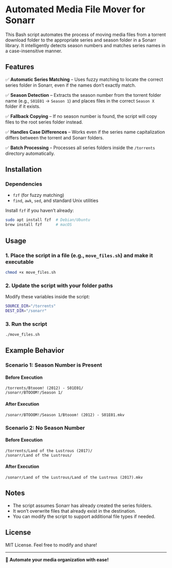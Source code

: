 # Automated Media File Mover for Sonarr

This Bash script automates the process of moving media files from a torrent download folder to the appropriate series and season folder in a Sonarr library. It intelligently detects season numbers and matches series names in a case-insensitive manner.

## Features

✅ **Automatic Series Matching** – Uses fuzzy matching to locate the correct series folder in Sonarr, even if the names don’t exactly match.

✅ **Season Detection** – Extracts the season number from the torrent folder name (e.g., `S01E01` → `Season 1`) and places files in the correct `Season X` folder if it exists.

✅ **Fallback Copying** – If no season number is found, the script will copy files to the root series folder instead.

✅ **Handles Case Differences** – Works even if the series name capitalization differs between the torrent and Sonarr folders.

✅ **Batch Processing** – Processes all series folders inside the `/torrents` directory automatically.

## Installation

### **Dependencies**
- `fzf` (for fuzzy matching)
- `find`, `awk`, `sed`, and standard Unix utilities

Install `fzf` if you haven’t already:
```sh
sudo apt install fzf  # Debian/Ubuntu
brew install fzf      # macOS
```

## Usage

### **1. Place the script in a file (e.g., `move_files.sh`) and make it executable**
```sh
chmod +x move_files.sh
```

### **2. Update the script with your folder paths**
Modify these variables inside the script:
```sh
SOURCE_DIR="/torrents"
DEST_DIR="/sonarr"
```

### **3. Run the script**
```sh
./move_files.sh
```

## Example Behavior

### **Scenario 1: Season Number is Present**
#### **Before Execution**
```
/torrents/Btooom! (2012) - S01E01/
/sonarr/BTOOOM!/Season 1/
```
#### **After Execution**
```
/sonarr/BTOOOM!/Season 1/Btooom! (2012) - S01E01.mkv
```

### **Scenario 2: No Season Number**
#### **Before Execution**
```
/torrents/Land of the Lustrous (2017)/
/sonarr/Land of the Lustrous/
```
#### **After Execution**
```
/sonarr/Land of the Lustrous/Land of the Lustrous (2017).mkv
```

## Notes
- The script assumes Sonarr has already created the series folders.
- It won’t overwrite files that already exist in the destination.
- You can modify the script to support additional file types if needed.

## License
MIT License. Feel free to modify and share!

---
🚀 **Automate your media organization with ease!**

